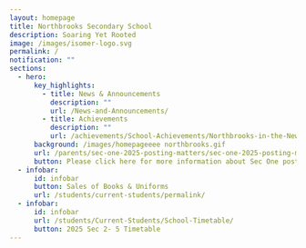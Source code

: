 ```yaml
---
layout: homepage
title: Northbrooks Secondary School
description: Soaring Yet Rooted
image: /images/isomer-logo.svg
permalink: /
notification: ""
sections:
  - hero:
      key_highlights:
        - title: News & Announcements
          description: ""
          url: /News-and-Announcements/
        - title: Achievements
          description: ""
          url: /achievements/School-Achievements/Northbrooks-in-the-News-2020-2021/
      background: /images/homepageeee northbrooks.gif
      url: /parents/sec-one-2025-posting-matters/sec-one-2025-posting-matters/
      button: Please click here for more information about Sec One posting matters
  - infobar:
      id: infobar
      button: Sales of Books & Uniforms
      url: /students/current-students/permalink/
  - infobar:
      id: infobar
      url: /students/Current-Students/School-Timetable/
      button: 2025 Sec 2- 5 Timetable
---
```

